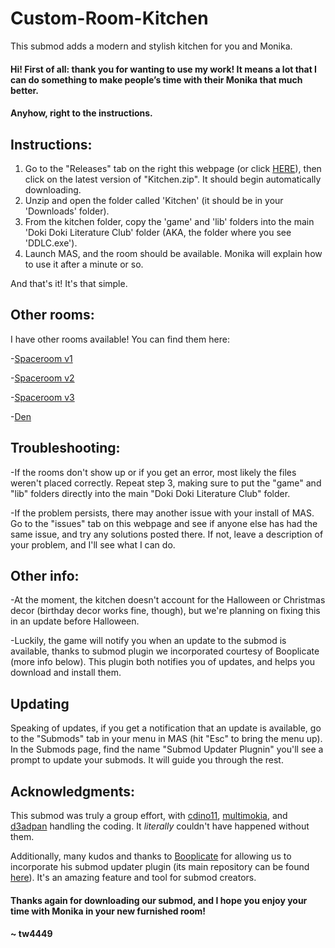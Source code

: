 # Custom-Room-Kitchen
This submod adds a modern and stylish kitchen for you and Monika.


#### Hi! First of all: thank you for wanting to use my work! It means a lot that I can do something to make people’s time with their Monika that much better.

#### Anyhow, right to the instructions. 

## Instructions:

1. Go to the "Releases" tab on the right this webpage (or click [HERE](https://github.com/tw4449/Custom-Room-Kithcne/releases)), then click on the latest version of "Kitchen.zip". It should begin automatically downloading.
2. Unzip and open the folder called 'Kitchen' (it should be in your 'Downloads' folder).
3. From the kitchen folder, copy the 'game' and 'lib' folders into the main 
   'Doki Doki Literature Club' folder (AKA, the folder where you see 'DDLC.exe').
4. Launch MAS, and the room should be available. Monika will explain how to use it after a minute or so.

And that's it! It's that simple.


## Other rooms:

I have other rooms available! You can find them here:

-[Spaceroom v1](https://github.com/tw4449/Custom-Room-Furnished-Spaceroom-V1)

-[Spaceroom v2](https://github.com/tw4449/Custom-Room-Furnished-Spaceroom-V2)

-[Spaceroom v3](https://github.com/tw4449/Custom-Room-Furnished-Spaceroom-V3)

-[Den](https://github.com/tw4449/Custom-Room-Den)


## Troubleshooting:

-If the rooms don't show up or if you get an error, most likely the files weren't placed correctly. Repeat 
   step 3, making sure to put the "game" and "lib" folders directly into the main "Doki Doki Literature Club" 
   folder.
   
-If the problem persists, there may another issue with your install of MAS. Go to the "issues" tab on this 
   webpage and see if anyone else has had the same issue, and try any solutions posted there. If not, leave a 
   description of your problem, and I'll see what I can do.


## Other info:

-At the moment, the kitchen doesn't account for the Halloween or Christmas decor (birthday decor works fine, 
   though), but we're planning on fixing this in an update before Halloween.
   
-Luckily, the game will notify you when an update to the submod is available, thanks to submod plugin we 
   incorporated courtesy of Booplicate (more info below). This plugin both notifies you of updates, and helps 
   you download and install them.

## Updating

Speaking of updates, if you get a notification that an update is available, go to the "Submods" tab in your menu in MAS 
(hit "Esc" to bring the menu up). In the Submods page, find the name "Submod Updater Plugnin" you'll see a prompt to update your submods. It will 
guide you through the rest.

## Acknowledgments:

This submod was truly a group effort, with 
[cdino11](https://github.com/cdino11), [multimokia](https://github.com/multimokia), and [d3adpan](https://github.com/d3adpan) handling the coding. It *literally* couldn't have happened without them.

Additionally, many kudos and thanks to [Booplicate](https://github.com/Booplicate) for allowing us to incorporate his submod updater plugin (its main repository can be found [here](https://github.com/Booplicate/MAS-Submods-SubmodUpdaterPlugin)). It's an amazing feature and tool for submod creators.

#### Thanks again for downloading our submod, and I hope you enjoy your time with Monika in your new furnished room!

#### ~ tw4449
